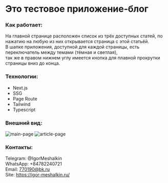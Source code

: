 # Это тестовое приложение-блог<br/>
### Как работает:
На главной странице расположен список из трёх доступных статей, по нажатию на любую из них открывается страница с этой статьёй.<br/>
В шапке приложения, доступной для каждой страницы, есть переключатель между темами (тёмная и светлая),<br/> 
так же в правом нижнем углу имеется кнопка для плавной прокрутки страницы вниз до конца.<br/>
### Технологии:
- Next.js
- SSG
- Page Route
- Tailwind
- Typescript<br/>
### Внешний вид:
![main-page](https://github.com/user-attachments/assets/a1bcfb49-a4a5-47a3-8cc4-57d4556d44d4)
![article-page](https://github.com/user-attachments/assets/84116d08-e68e-4cf3-a180-d181051377db)
### Контакты:
Telegram: @IgorMeshalkin<br/>
WhatsApp: +84782240721<br/>
Email: 770190@bk.ru<br/>
Site: https://igor-meshalkin.ru/<br/>


  
